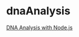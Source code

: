dnaAnalysis
===========

[DNA Analysis with Node.js](http://thejackalofjavascript.com/dna-analysis-node-js)
